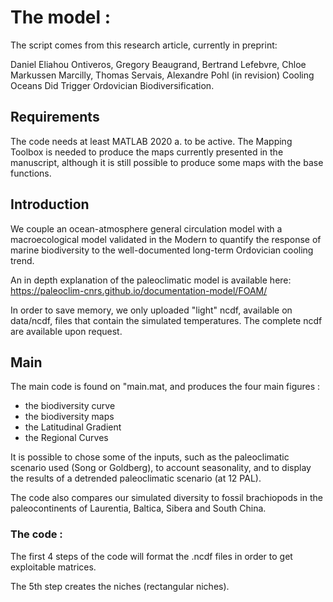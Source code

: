 # The model :

The script comes from this research article, currently in preprint:

Daniel Eliahou Ontiveros, Gregory Beaugrand, Bertrand Lefebvre, Chloe Markussen Marcilly, Thomas Servais, Alexandre Pohl (in revision)
Cooling Oceans Did Trigger Ordovician Biodiversification.

## Requirements

The code needs at least MATLAB 2020 a. to be active. The Mapping Toolbox is needed to produce the maps currently presented in the manuscript, although it is still possible to produce some maps with the base functions.

## Introduction

We couple an ocean-atmosphere general circulation model with a macroecological model validated in the Modern to quantify the response of marine biodiversity to the well-documented long-term Ordovician cooling trend.

An in depth explanation of the paleoclimatic model is available here:
https://paleoclim-cnrs.github.io/documentation-model/FOAM/

In order to save memory, we only uploaded "light" ncdf, available on data/ncdf, files that contain the simulated temperatures. The complete ncdf are available upon request. 

## Main

The main code is found on "main.mat, and produces the four main figures : 
- the biodiversity curve
- the biodiversity maps
- the Latitudinal Gradient
- the Regional Curves

It is possible to chose some of the inputs, such as the paleoclimatic scenario used (Song or Goldberg),
to account seasonality, and to display the results of a detrended paleoclimatic scenario (at 12 PAL).

The code also compares our simulated diversity to fossil brachiopods in the paleocontinents of Laurentia, Baltica,
Sibera and South China.

### The code :

The first 4 steps of the code will format the .ncdf files in order to get exploitable matrices.

The 5th step creates the niches (rectangular niches).


